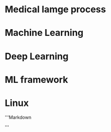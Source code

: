 # Medical Iamge process


# Machine Learning


# Deep Learning


# ML framework


# Linux
'''Markdown


'''
